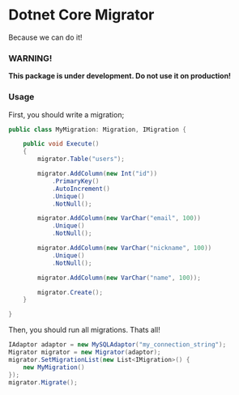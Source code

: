 # Dotnet Core Migrator

Because we can do it!

### WARNING!

**This package is under development. Do not use it on production!**

### Usage 

First, you should write a migration;

```csharp
public class MyMigration: Migration, IMigration {

    public void Execute()
    {
        migrator.Table("users");

        migrator.AddColumn(new Int("id"))
            .PrimaryKey()
            .AutoIncrement()
            .Unique()
            .NotNull();        

        migrator.AddColumn(new VarChar("email", 100))
            .Unique()
            .NotNull();

        migrator.AddColumn(new VarChar("nickname", 100))
            .Unique()
            .NotNull();

        migrator.AddColumn(new VarChar("name", 100));

        migrator.Create();
    }

} 
```

Then, you should run all migrations. Thats all!

```csharp
IAdaptor adaptor = new MySQLAdaptor("my_connection_string");
Migrator migrator = new Migrator(adaptor);
migrator.SetMigrationList(new List<IMigration>() {
    new MyMigration()
});
migrator.Migrate();
```
